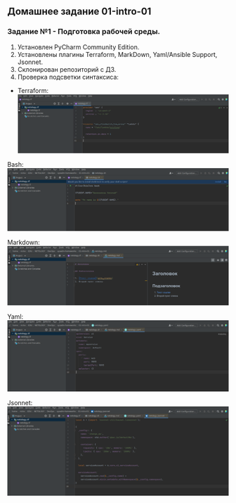 ## Домашнее задание 01-intro-01

### Задание №1 - Подготовка рабочей среды.

1. Установлен PyCharm Community Edition.
2. Установлены плагины Terraform, MarkDown, Yaml/Ansible Support, Jsonnet.
3. Склонирован репозиторий с ДЗ.
4. Проверка подсветки синтаксиса:

- Terraform:
![tf](https://github.com/nicko203/netology/blob/01-intro-01-1/netology_tf.png)

Bash:
![sh](https://github.com/nicko203/netology/blob/01-intro-01-1/netology_sh.png)

Markdown:
![md](https://github.com/nicko203/netology/blob/01-intro-01-1/netology_md.png)

Yaml:
![yaml](https://github.com/nicko203/netology/blob/01-intro-01-1/netology_yaml.png)

Jsonnet:
![jason](https://github.com/nicko203/netology/blob/01-intro-01-1/netology_jsonnet.png)


